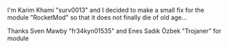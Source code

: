 I'm Karim Khami "surv0013" and I decided to make a small fix for the module "RocketMod" so that it does not finally die of old age...

Thanks Sven Mawby "fr34kyn01535" and Enes Sadık Özbek "Trojaner" for module
